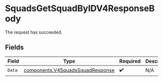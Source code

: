 # SquadsGetSquadByIDV4ResponseBody

The request has succeeded.


## Fields

| Field                                                                                | Type                                                                                 | Required                                                                             | Description                                                                          |
| ------------------------------------------------------------------------------------ | ------------------------------------------------------------------------------------ | ------------------------------------------------------------------------------------ | ------------------------------------------------------------------------------------ |
| `Data`                                                                               | [components.V4SquadsSquadResponse](../../models/components/v4squadssquadresponse.md) | :heavy_check_mark:                                                                   | N/A                                                                                  |